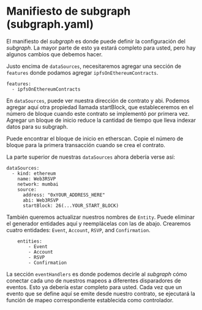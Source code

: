 # Manifiesto de subgraph (subgraph.yaml)
El manifiesto del *subgraph* es donde puede definir la configuración del *subgraph*. La mayor parte de esto ya estará completo para usted, pero hay algunos cambios que debemos hacer.

Justo encima de `dataSources`, necesitaremos agregar una sección de `features` donde podamos agregar `ipfsOnEthereumContracts`.

```
features:
  - ipfsOnEthereumContracts
```

En `dataSources`, puede ver nuestra dirección de contrato y abi. Podemos agregar aquí otra propiedad llamada startBlock, que estableceremos en el número de bloque cuando este contrato se implementó por primera vez. Agregar un bloque de inicio reduce la cantidad de tiempo que lleva indexar datos para su subgraph.

Puede encontrar el bloque de inicio en etherscan. Copie el número de bloque para la primera transacción cuando se crea el contrato.

La parte superior de nuestras `dataSources` ahora debería verse así:

```
dataSources:
  - kind: ethereum
    name: Web3RSVP
    network: mumbai
    source:
      address: "0xYOUR_ADDRESS_HERE"
      abi: Web3RSVP
      startBlock: 26(...YOUR_START_BLOCK)
```


También queremos actualizar nuestros nombres de `Entity`. Puede eliminar el generador entidades aquí y reemplácelas con las de abajo. Crearemos cuatro entidades: `Event`, `Account`, `RSVP`, and `Confirmation`.
```
    entities:
        - Event
        - Account
        - RSVP
        - Confirmation
```

La sección `eventHandlers` es donde podemos decirle al *subgraph* cómo conectar cada uno de nuestros mapeos a diferentes disparadores de eventos. Esto ya debería estar completo para usted. Cada vez que un evento que se define aquí se emite desde nuestro contrato, se ejecutará la función de mapeo correspondiente establecida como controlador.